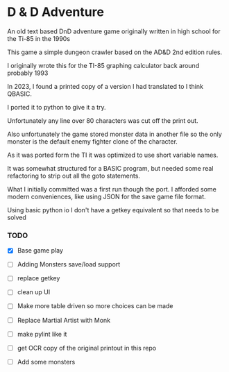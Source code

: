 # D & D Adventure
An old text based DnD adventure game originally written in high school for the Ti-85 in the 1990s

This game a simple dungeon crawler based on the AD&D 2nd edition rules.

I originally wrote this for the TI-85 graphing calculator back around probably 1993

In 2023, I found a printed copy of a version I had translated to I think QBASIC.

I ported it to python to give it a try.

Unfortunately any line over 80 characters was cut off the print out.

Also unfortunately the game stored monster data in another file so the only
monster is the default enemy fighter clone of the character.

As it was ported form the TI it was optimized to use short variable names.

It was somewhat structured for a BASIC program, but needed some real refactoring
to strip out all the goto statements.

What I initially committed was a first run though the port. I afforded some
modern conveniences, like using JSON for the save game file format.

Using basic python io I don't have a getkey equivalent so that needs to be solved

### TODO
- [x] Base game play
- [ ] Adding Monsters save/load support
- [ ] replace getkey
- [ ] clean up UI
- [ ] Make more table driven so more choices can be made
- [ ] Replace Martial Artist with Monk
- [ ] make pylint like it
- [ ] get OCR copy of the original printout in this repo
- [ ] Add some monsters



